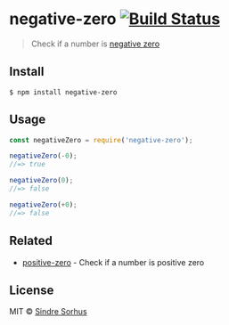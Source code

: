 # negative-zero [![Build Status](https://travis-ci.org/sindresorhus/negative-zero.svg?branch=master)](https://travis-ci.org/sindresorhus/negative-zero)

> Check if a number is [negative zero](http://en.wikipedia.org/wiki/Signed_zero)


## Install

```
$ npm install negative-zero
```


## Usage

```js
const negativeZero = require('negative-zero');

negativeZero(-0);
//=> true

negativeZero(0);
//=> false

negativeZero(+0);
//=> false
```


## Related

- [positive-zero](https://github.com/sindresorhus/positive-zero) - Check if a number is positive zero


## License

MIT © [Sindre Sorhus](https://sindresorhus.com)

